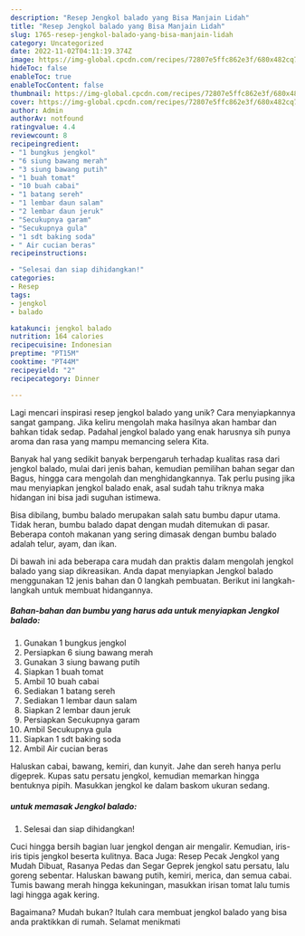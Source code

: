 ```yaml
---
description: "Resep Jengkol balado yang Bisa Manjain Lidah"
title: "Resep Jengkol balado yang Bisa Manjain Lidah"
slug: 1765-resep-jengkol-balado-yang-bisa-manjain-lidah
category: Uncategorized
date: 2022-11-02T04:11:19.374Z
image: https://img-global.cpcdn.com/recipes/72807e5ffc862e3f/680x482cq70/jengkol-balado-foto-resep-utama.jpg
hideToc: false
enableToc: true
enableTocContent: false
thumbnail: https://img-global.cpcdn.com/recipes/72807e5ffc862e3f/680x482cq70/jengkol-balado-foto-resep-utama.jpg
cover: https://img-global.cpcdn.com/recipes/72807e5ffc862e3f/680x482cq70/jengkol-balado-foto-resep-utama.jpg
author: Admin
authorAv: notfound
ratingvalue: 4.4
reviewcount: 8
recipeingredient:
- "1 bungkus jengkol"
- "6 siung bawang merah"
- "3 siung bawang putih"
- "1 buah tomat"
- "10 buah cabai"
- "1 batang sereh"
- "1 lembar daun salam"
- "2 lembar daun jeruk"
- "Secukupnya garam"
- "Secukupnya gula"
- "1 sdt baking soda"
- " Air cucian beras"
recipeinstructions:

- "Selesai dan siap dihidangkan!"
categories:
- Resep
tags:
- jengkol
- balado

katakunci: jengkol balado 
nutrition: 164 calories
recipecuisine: Indonesian
preptime: "PT15M"
cooktime: "PT44M"
recipeyield: "2"
recipecategory: Dinner

---
```





Lagi mencari inspirasi resep jengkol balado yang unik? Cara menyiapkannya sangat gampang. Jika keliru mengolah maka hasilnya akan hambar dan bahkan tidak sedap. Padahal jengkol balado yang enak harusnya sih punya aroma dan rasa yang mampu memancing selera Kita.





Banyak hal yang sedikit banyak berpengaruh terhadap kualitas rasa dari jengkol balado, mulai dari jenis bahan, kemudian pemilihan bahan segar dan Bagus, hingga cara mengolah dan menghidangkannya. Tak perlu pusing jika mau menyiapkan jengkol balado enak,      asal sudah tahu triknya maka hidangan ini bisa jadi suguhan istimewa.














Bisa dibilang, bumbu balado merupakan salah satu bumbu dapur utama. Tidak heran, bumbu balado dapat dengan mudah ditemukan di pasar. Beberapa contoh makanan yang sering dimasak dengan bumbu balado adalah telur, ayam, dan ikan.






Di bawah ini ada beberapa cara mudah dan praktis dalam mengolah jengkol balado yang siap dikreasikan. Anda dapat menyiapkan Jengkol balado menggunakan 12 jenis bahan dan 0 langkah pembuatan. Berikut ini langkah-langkah untuk membuat hidangannya.

<!--inarticleads1-->

##### Bahan-bahan dan bumbu yang harus ada untuk menyiapkan Jengkol balado:

1. Gunakan 1 bungkus jengkol
1. Persiapkan 6 siung bawang merah
1. Gunakan 3 siung bawang putih
1. Siapkan 1 buah tomat
1. Ambil 10 buah cabai
1. Sediakan 1 batang sereh
1. Sediakan 1 lembar daun salam
1. Siapkan 2 lembar daun jeruk
1. Persiapkan Secukupnya garam
1. Ambil Secukupnya gula
1. Siapkan 1 sdt baking soda
1. Ambil  Air cucian beras


Haluskan cabai, bawang, kemiri, dan kunyit. Jahe dan sereh hanya perlu digeprek. Kupas satu persatu jengkol, kemudian memarkan hingga bentuknya pipih. Masukkan jengkol ke dalam baskom ukuran sedang. 

<!--inarticleads2-->

#####  untuk memasak Jengkol balado:


1. Selesai dan siap dihidangkan!

Cuci hingga bersih bagian luar jengkol dengan air mengalir. Kemudian, iris-iris tipis jengkol beserta kulitnya. Baca Juga: Resep Pecak Jengkol yang Mudah Dibuat, Rasanya Pedas dan Segar Geprek jengkol satu persatu, lalu goreng sebentar. Haluskan bawang putih, kemiri, merica, dan semua cabai. Tumis bawang merah hingga kekuningan, masukkan irisan tomat lalu tumis lagi hingga agak kering. 

Bagaimana? Mudah bukan? Itulah cara membuat jengkol balado yang bisa anda praktikkan di rumah. Selamat menikmati
